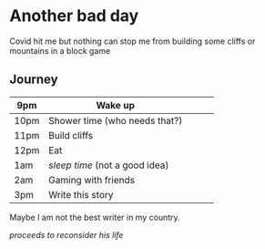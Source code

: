 # Another bad day
Covid hit me but nothing can stop me from building some cliffs or mountains in a block game

## Journey
| 9pm  | Wake up                        |   |   |   |
|------|--------------------------------|---|---|---|
| 10pm | Shower time (who needs that?)  |   |   |   |
| 11pm | Build cliffs                   |   |   |   |
| 12pm | Eat                            |   |   |   |
| 1am  | _sleep time_ (not a good idea) |   |   |   |
| 2am  | Gaming with friends            |   |   |   |
| 3pm  | Write this story               |   |   |   | 

Maybe I am not the best writer in my country.

_proceeds to reconsider his life_
